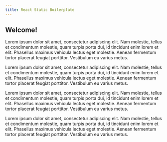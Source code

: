 ```yaml
---
title: React Static Boilerplate
---
```


## Welcome!

Lorem ipsum dolor sit amet, consectetur adipiscing elit.
Nam molestie, tellus et condimentum molestie, quam turpis porta dui,
id tincidunt enim lorem et elit. Phasellus maximus vehicula lectus eget molestie.
Aenean fermentum tortor placerat feugiat porttitor. Vestibulum eu varius metus.

Lorem ipsum dolor sit amet, consectetur adipiscing elit.
Nam molestie, tellus et condimentum molestie, quam turpis porta dui,
id tincidunt enim lorem et elit. Phasellus maximus vehicula lectus eget molestie.
Aenean fermentum tortor placerat feugiat porttitor. Vestibulum eu varius metus.

Lorem ipsum dolor sit amet, consectetur adipiscing elit.
Nam molestie, tellus et condimentum molestie, quam turpis porta dui,
id tincidunt enim lorem et elit. Phasellus maximus vehicula lectus eget molestie.
Aenean fermentum tortor placerat feugiat porttitor. Vestibulum eu varius metus.

Lorem ipsum dolor sit amet, consectetur adipiscing elit.
Nam molestie, tellus et condimentum molestie, quam turpis porta dui,
id tincidunt enim lorem et elit. Phasellus maximus vehicula lectus eget molestie.
Aenean fermentum tortor placerat feugiat porttitor. Vestibulum eu varius metus.